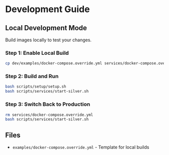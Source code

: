# Development Guide

## Local Development Mode

Build images locally to test your changes.

### Step 1: Enable Local Build
```bash
cp dev/examples/docker-compose.override.yml services/docker-compose.override.yml
```

### Step 2: Build and Run
```bash
bash scripts/setup/setup.sh
bash scripts/services/start-silver.sh
```

### Step 3: Switch Back to Production
```bash
rm services/docker-compose.override.yml
bash scripts/services/start-silver.sh
```

## Files

- `examples/docker-compose.override.yml` - Template for local builds
